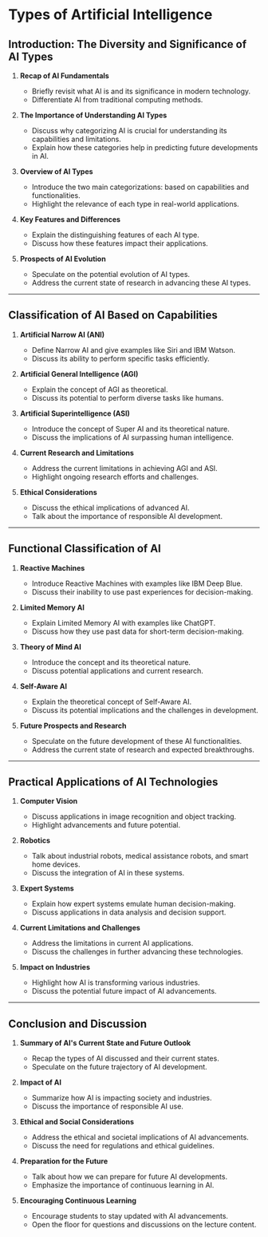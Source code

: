 # Types of Artificial Intelligence

## **Introduction: The Diversity and Significance of AI Types**

1. **Recap of AI Fundamentals**

   - Briefly revisit what AI is and its significance in modern technology.
   - Differentiate AI from traditional computing methods.

2. **The Importance of Understanding AI Types**

   - Discuss why categorizing AI is crucial for understanding its capabilities and limitations.
   - Explain how these categories help in predicting future developments in AI.

3. **Overview of AI Types**

   - Introduce the two main categorizations: based on capabilities and functionalities.
   - Highlight the relevance of each type in real-world applications.

4. **Key Features and Differences**

   - Explain the distinguishing features of each AI type.
   - Discuss how these features impact their applications.

5. **Prospects of AI Evolution**
   - Speculate on the potential evolution of AI types.
   - Address the current state of research in advancing these AI types.

---

## **Classification of AI Based on Capabilities**

1. **Artificial Narrow AI (ANI)**

   - Define Narrow AI and give examples like Siri and IBM Watson.
   - Discuss its ability to perform specific tasks efficiently.

2. **Artificial General Intelligence (AGI)**

   - Explain the concept of AGI as theoretical.
   - Discuss its potential to perform diverse tasks like humans.

3. **Artificial Superintelligence (ASI)**

   - Introduce the concept of Super AI and its theoretical nature.
   - Discuss the implications of AI surpassing human intelligence.

4. **Current Research and Limitations**

   - Address the current limitations in achieving AGI and ASI.
   - Highlight ongoing research efforts and challenges.

5. **Ethical Considerations**
   - Discuss the ethical implications of advanced AI.
   - Talk about the importance of responsible AI development.

---

## **Functional Classification of AI**

1. **Reactive Machines**

   - Introduce Reactive Machines with examples like IBM Deep Blue.
   - Discuss their inability to use past experiences for decision-making.

2. **Limited Memory AI**

   - Explain Limited Memory AI with examples like ChatGPT.
   - Discuss how they use past data for short-term decision-making.

3. **Theory of Mind AI**

   - Introduce the concept and its theoretical nature.
   - Discuss potential applications and current research.

4. **Self-Aware AI**

   - Explain the theoretical concept of Self-Aware AI.
   - Discuss its potential implications and the challenges in development.

5. **Future Prospects and Research**
   - Speculate on the future development of these AI functionalities.
   - Address the current state of research and expected breakthroughs.

---

## **Practical Applications of AI Technologies**

1. **Computer Vision**

   - Discuss applications in image recognition and object tracking.
   - Highlight advancements and future potential.

2. **Robotics**

   - Talk about industrial robots, medical assistance robots, and smart home devices.
   - Discuss the integration of AI in these systems.

3. **Expert Systems**

   - Explain how expert systems emulate human decision-making.
   - Discuss applications in data analysis and decision support.

4. **Current Limitations and Challenges**

   - Address the limitations in current AI applications.
   - Discuss the challenges in further advancing these technologies.

5. **Impact on Industries**
   - Highlight how AI is transforming various industries.
   - Discuss the potential future impact of AI advancements.

---

## **Conclusion and Discussion**

1. **Summary of AI's Current State and Future Outlook**

   - Recap the types of AI discussed and their current states.
   - Speculate on the future trajectory of AI development.

2. **Impact of AI**

   - Summarize how AI is impacting society and industries.
   - Discuss the importance of responsible AI use.

3. **Ethical and Social Considerations**

   - Address the ethical and societal implications of AI advancements.
   - Discuss the need for regulations and ethical guidelines.

4. **Preparation for the Future**

   - Talk about how we can prepare for future AI developments.
   - Emphasize the importance of continuous learning in AI.

5. **Encouraging Continuous Learning**
   - Encourage students to stay updated with AI advancements.
   - Open the floor for questions and discussions on the lecture content.
